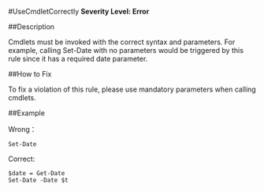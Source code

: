 #UseCmdletCorrectly 
**Severity Level: Error**


##Description

Cmdlets must be invoked with the correct syntax and parameters. For example, calling Set-Date with no parameters would be triggered by this rule since it has a required date parameter. 

##How to Fix

To fix a violation of this rule, please use mandatory parameters when calling cmdlets.

##Example

Wrong： 

	Set-Date

Correct: 

	$date = Get-Date
	Set-Date -Date $t
